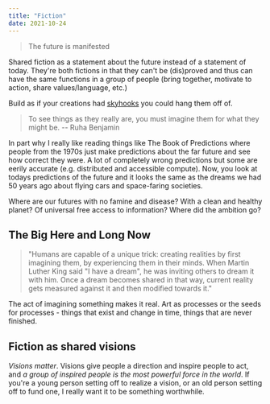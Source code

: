 ```yaml
---
title: "Fiction"
date: 2021-10-24
---
```


> The future is manifested

Shared fiction as a statement about the future instead of a statement of today. They're both fictions in that they can't be (dis)proved and thus can have the same functions in a group of people (bring together, motivate to action, share values/language, etc.)

Build as if your creations had [skyhooks](thoughts/skyhooks.md) you could hang them off of.

> To see things as they really are, you must imagine them for what they might be. -- Ruha Benjamin

In part why I really like reading things like The Book of Predictions where people from the 1970s just make predictions about the far future and see how correct they were. A lot of completely wrong predictions but some are eerily accurate (e.g. distributed and accessible compute). Now, you look at todays predictions of the future and it looks the same as the dreams we had 50 years ago about flying cars and space-faring societies. 

Where are our futures with no famine and disease? With a clean and healthy planet? Of universal free access to information? Where did the ambition go?

## The Big Here and Long Now
> "Humans are capable of a unique trick: creating realities by first imagining them, by experiencing them in their minds. When Martin Luther King said "I have a dream", he was inviting others to dream it with him. Once a dream becomes shared in that way, current reality gets measured against it and then modified towards it."

The act of imagining something makes it real. Art as processes or the seeds for processes - things that exist and change in time, things that are never finished.

## Fiction as shared visions
 _Visions matter_. Visions give people a direction and inspire people to act, and _a group of inspired people is the most powerful force in the world_. If you're a young person setting off to realize a vision, or an old person setting off to fund one, I really want it to be something worthwhile.